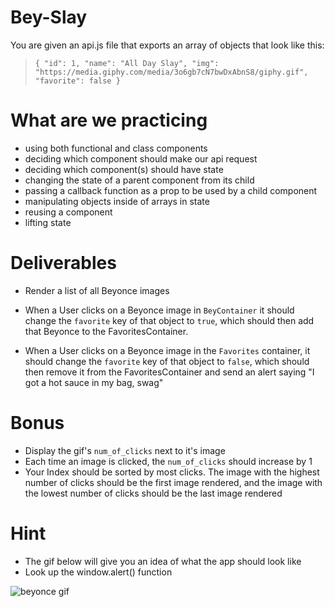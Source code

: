 # Bey-Slay

You are given an api.js file that exports an array of objects that look like this:
  > `{ "id": 1, "name": "All Day Slay", "img": "https://media.giphy.com/media/3o6gb7cN7bwDxAbnS8/giphy.gif", "favorite": false }`

# What are we practicing

- using both functional and class components
- deciding which component should make our api request
- deciding which component(s) should have state
- changing the state of a parent component from its child
- passing a callback function as a prop to be used by a child component
- manipulating objects inside of arrays in state
- reusing a component
- lifting state

# Deliverables

- Render a list of all Beyonce images

- When a User clicks on a Beyonce image in `BeyContainer` it should change the `favorite` key of that object to `true`, which should then add that Beyonce to the FavoritesContainer.

- When a User clicks on a Beyonce image in the `Favorites` container, it should change the `favorite` key of that object to `false`, which should then remove it from the FavoritesContainer and send an alert saying "I got a hot sauce in my bag, swag"


# Bonus

- Display the gif's `num_of_clicks` next to it's image
- Each time an image is clicked, the `num_of_clicks` should increase by 1
- Your Index should be sorted by most clicks. The image with the highest number of clicks should be the first image rendered, and the image with the lowest number of clicks should be the last image rendered

# Hint

- The gif below will give you an idea of what the app should look like
- Look up the window.alert() function

![beyonce gif](bey-slay.gif)
